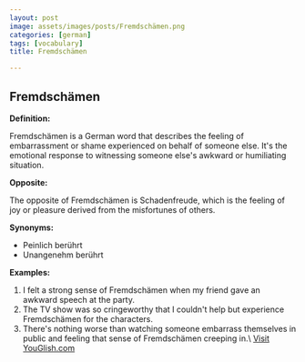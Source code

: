 ```yaml
---
layout: post
image: assets/images/posts/Fremdschämen.png
categories: [german]
tags: [vocabulary]
title: Fremdschämen

---
```


## Fremdschämen 

**Definition:** 

Fremdschämen is a German word that describes the feeling of embarrassment or shame experienced on behalf of someone else. It's the emotional response to witnessing someone else's awkward or humiliating situation.

**Opposite:** 

The opposite of Fremdschämen is Schadenfreude, which is the feeling of joy or pleasure derived from the misfortunes of others.

**Synonyms:**

- Peinlich berührt
- Unangenehm berührt

**Examples:** 

1. I felt a strong sense of Fremdschämen when my friend gave an awkward speech at the party.
2. The TV show was so cringeworthy that I couldn't help but experience Fremdschämen for the characters.
3. There's nothing worse than watching someone embarrass themselves in public and feeling that sense of Fremdschämen creeping in.\ <a id="yg-widget-0" class="youglish-widget" data-query="Fremdschämen" data-lang="german" data-components="8412" data-auto-start="0" data-bkg-color="theme_light" data-title="How%20to%20pronounce%20Fremdschämen%20in%20German"  rel="nofollow" href="https://youglish.com">Visit YouGlish.com</a><script async src="https://youglish.com/public/emb/widget.js" charset="utf-8"></script>